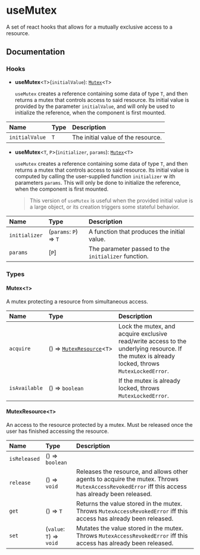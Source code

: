 # useMutex

A set of react hooks that allows for a mutually exclusive access to a resource.

## Documentation

### Hooks

<a name="functionsusemutexmd"></a>

* **useMutex**<`T`\>(`initialValue`): [`Mutex`](#typesmutexmd)<`T`\>

  `useMutex` creates a reference containing some data of type `T`, and then 
returns a mutex that controls access to said resource.
Its initial value is provided by the parameter `initialValue`, and will only
be used to initialize the reference, when the component is first mounted.

<center>

| Name | Type | Description |
| :------ | :------ | :------ |
| `initialValue` | `T` | The initial value of the resource. |

</center>

* **useMutex**<`T`, `P`\>(`initializer`, `params`): [`Mutex`](#typesmutexmd)<`T`\>

  `useMutex` creates a reference containing some data of type `T`, and then 
returns a mutex that controls access to said resource.
Its initial value is computed by calling the user-supplied function `initializer` w
ith parameters `params`. This will only be done to initialize the reference, 
when the component is first mounted.

  > This version of `useMutex` is useful when the provided initial value is a large object, 
or its creation triggers some stateful behavior.

<center>

| Name | Type | Description |
| :------ | :------ | :------ |
| `initializer` | (`params`: `P`) => `T` | A function that produces the initial value. |
| `params` | [`P`] | The parameter passed to the `initializer` function. |

</center>

### Types

<a name="typesmutexmd"></a>
#### **Mutex**<`T`\>

A mutex protecting a resource from simultaneous access.

| Name | Type | Description |
| :------ | :------ | :------ |
| `acquire` | ()&nbsp;=>&nbsp;[`MutexResource`](#typesmutexresourcemd)<`T`\> | Lock the mutex, and acquire exclusive read/write access to the underlying resource.  If the mutex is already locked, throws `MutexLockedError`. |
| `isAvailable` | ()&nbsp;=>&nbsp;`boolean` | If the mutex is already locked, throws `MutexLockedError`.

<a name="typesmutexresourcemd"></a>

#### **MutexResource**<`T`\>

An access to the resource protected by a mutex. 
Must be released once the user has finished accessing the resource.

| Name | Type | Description |
| :------ | :------ | :------ |
| `isReleased` | () => `boolean` |
| `release` | () => `void` | Releases the resource, and allows other agents to acquire the mutex. Throws `MutexAccessRevokedError` iff this access has already been released.
| `get` | () => `T` | Returns the value stored in the mutex. Throws `MutexAccessRevokedError` iff this access has already been released.
| `set` | (`value`: `T`) => `void` | Mutates the value stored in the mutex. Throws `MutexAccessRevokedError` iff this access has already been released.

